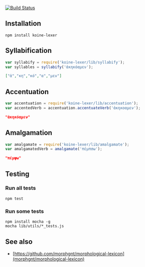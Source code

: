 [![Build Status](https://travis-ci.org/aaronshaf/koine-lexer.png?branch=master)](https://travis-ci.org/aaronshaf/koine-lexer)
## Installation

```
npm install koine-lexer
```

## Syllabification

```javascript
var syllabify = require('koine-lexer/lib/syllabify');
var syllables = syllabify('ἀκηκόαμεν');
```

```json
["ἀ","κη","κό","α","μεν"]
```

## Accentuation

```javascript
var accentuation = require('koine-lexer/lib/accentuation');
var accentedVerb = accentuation.accentuateVerb('ἀκηκοαμεν');
```

```json
"ἀκηκόαμεν"
```

## Amalgamation

```javascript
var amalgamate = require('koine-lexer/lib/amalgamate');
var amalgamatedVerb = amalgamate('πέμπσω');
```

```json
"πέμψω"
```

## Testing

### Run all tests

```
npm test
```

### Run some tests

```
npm install mocha -g
mocha lib/utils/*_tests.js
```

## See also

* [https://github.com/morphgnt/morphological-lexicon](morphgnt/morphological-lexicon)
